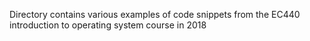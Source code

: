 Directory contains various examples of code snippets from the EC440 introduction to operating system course in 2018

